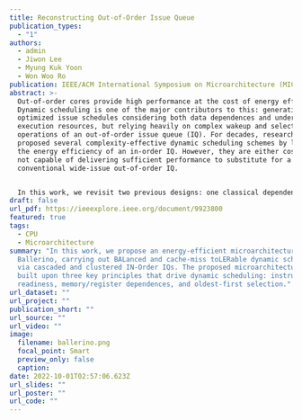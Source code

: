```yaml
---
title: Reconstructing Out-of-Order Issue Queue
publication_types:
  - "1"
authors:
  - admin
  - Jiwon Lee
  - Myung Kuk Yoon
  - Won Woo Ro
publication: IEEE/ACM International Symposium on Microarchitecture (MICRO)
abstract: >-
  Out-of-order cores provide high performance at the cost of energy efficiency.
  Dynamic scheduling is one of the major contributors to this: generating highly
  optimized issue schedules considering both data dependences and underlying
  execution resources, but relying heavily on complex wakeup and select
  operations of an out-of-order issue queue (IQ). For decades, researchers have
  proposed several complexity-effective dynamic scheduling schemes by leveraging
  the energy efficiency of an in-order IQ. However, they are either costly or
  not capable of delivering sufficient performance to substitute for a
  conventional wide-issue out-of-order IQ. 


  In this work, we revisit two previous designs: one classical dependence-based design and the other state-of-the-art readiness-based design. We observe that they are complementary to each other, and thus their synergistic integration has the potential to be a good alternative to an out-of-order IQ. We first combine these two designs, and further analyze the main architectural bottlenecks that incur the underutilization of aggregate issue capability, thereby limiting the exploitation of instruction-level and memory-level parallelisms: 1) memory dependences not exposed by the register-based dependence analysis and 2) wide and shallow nature of dynamic dependence chains due to the long-latency memory accesses. To this end, we propose Ballerino, a novel microarchitecture that performs balanced and cache-miss-tolerable dynamic scheduling via a complementary combination of cascaded and clustered in-order IQs. Ballerino is built upon three key functionalities: 1) speculatively filtering out ready-at-dispatch instructions, 2) eliminating wasteful wakeup operations via a simple steering technique leveraging the awareness of memory dependences, and 3) reacting to program phase changes by allowing different load-dependent chains to share a single IQ while guaranteeing their out-of-order issue. The net effect is minimal scheduling energy consumption per instruction while providing comparable scheduling performance to a fully out-of-order IQ. In our analysis, Ballerino achieves comparable performance to an 8-wide out-of-order core by using twelve in-order IQs, improving core-wide energy efficiency by 20%.
draft: false
url_pdf: https://ieeexplore.ieee.org/document/9923800
featured: true
tags:
  - CPU
  - Microarchitecture
summary: "In this work, we propose an energy-efficient microarchitecture named
  Ballerino, carrying out BALanced and cache-miss toLERable dynamic scheduling
  via cascaded and clustered IN-Order IQs. The proposed microarchitecture is
  built upon three key principles that drive dynamic scheduling: instruction
  readiness, memory/register dependences, and oldest-first selection."
url_dataset: ""
url_project: ""
publication_short: ""
url_source: ""
url_video: ""
image:
  filename: ballerino.png
  focal_point: Smart
  preview_only: false
  caption: 
date: 2022-10-01T02:57:06.623Z
url_slides: ""
url_poster: ""
url_code: ""
---
```

